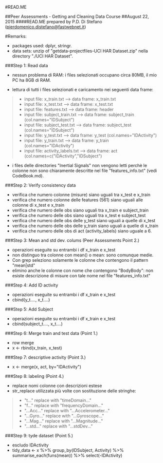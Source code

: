 #READ.ME

##Peer Assessments - Getting and Cleaning Data Course
##August 22, 2015
####READ.ME prepared by P.D. Di Stefano (pierdomenico.distefano@fastwebnet.it)

#Remarks: 
* packages used:  dplyr, stringr.
* data sets: unzip of "getdata-projectfiles-UCI HAR Dataset.zip" nella directory "./UCI HAR Dataset". 


###Step 1: Read data
* nessun problema di RAM: i files selezionati occupano circa 80MB, il mio PC ha 8GB di RAM.

* lettura di tutti i files selezionati e caricamento nei seguenti data frame:
>*  input file: x_train.txt           --> data frame: x_train.txt
>*  input file: x_test.txt            --> data frame: x_test.txt
>*  input file: features.txt          --> data frame: header
>*  input file: subject_train.txt     --> data frame: subject_train (col.names="IDSubject")  
>*  input file: subject_test.txt      --> data frame: subject_test (col.names="IDSubject")
>*  input file: y_test.txt            --> data frame: y_test (col.names="IDActivity")  
>*  input file: y_train.txt           --> data frame: y_train (col.names="IDActivity")
>*  input file: activity_labels.txt   --> data frame: act (col.names=c("IDActivity","IDSubject")

*  i files delle directories "Inertial Signals" non vengono letti perchè le colonne non sono 
 chiaramente descritte nel file "features_info.txt" (vedi CodeBook.md). 

###Step 2: Verify consistency data
* verifica che numero colonne (misure) siano uguali tra x_test e x_train
* verifica che numero colonne delle features (561) siano uguali alle colonne di x_test e x_train 
* verifica che numero delle obs siano uguali tra x_train e subject_train 
* verifica che numero delle obs siano uguali tra x_test e subject_test
* verifica che numero delle obs delle y_test siano uguali a quelle di x_test
* verifica che numero delle obs delle y_train siano uguali a quelle di x_train
* verifica che numero delle obs di act (activity_labels) siano uguale a 6.  


###Step 3: Mean and std dev. colums (Peer Assessments Point 2.)
* operazioni eseguite su entrambi i df x_train e x_test
* non distinguo tra colonne con mean() o mean: sono comunque medie.
* Con grep seleziono solamente le colonne che contengono il pattern "mean|std"
* elimino anche le colonne con nome che contengono "BodyBody": non esiste descrizione di misure
  con tale nome nel file "features_info.txt"  

###Step 4:  Add ID activity
* operazioni eseguite su entrambi i df x_train e x_test
* cbind(y_t...., x_t....)

###Step 5:  Add Subject
* operazioni eseguite su entrambi i df x_train e x_test
* cbind(subject_t...., x_t....) 

###Step 6: Merge train and test data (Point 1.)
* row merge
* x <- rbind(x_train, x_test)
 
###Step 7: descriptive activity (Point 3.)
* x <- merge(x, act, by="IDActivity")
 
###Step 8: labeling (Point 4.)
* replace nomi colonne con descrizioni estese
* str_replace utilizzata più volte con sostituzione delle stringhe:
>* "t..."       replace with  "timeDomain..."
>* "f..."       replace with  "frequencyDomain..."
>* "...Acc..."  replace with  "...Accelerometer..."  
>* "...Gyro..." replace with  "...Gyroscope..."
>* "...Mag..."  replace with  "...Magnitude..."
>* "...std..."  replace with  "...stdDev..."
                            
###Step 9: tyde dataset (Point 5.)
* escludo IDActivity
* tidy_data <- x %>% group_by(IDSubject, Activity) %>% summarise_each(funs(mean)) %>% select(-IDActivity)
